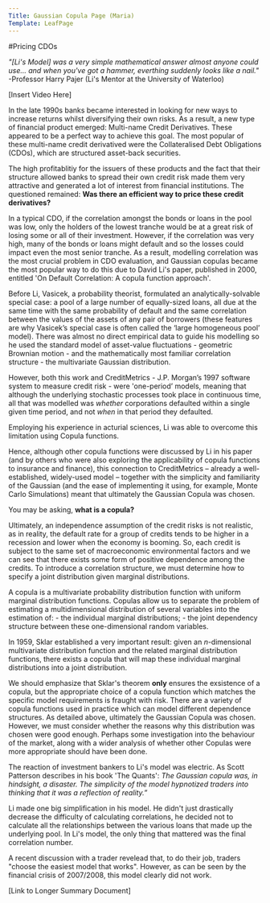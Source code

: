 ```yaml
---
Title: Gaussian Copula Page (Maria)
Template: LeafPage
---
```


#Pricing CDOs

*"[Li's Model] was a very simple mathematical answer almost anyone could use... and when you've got a hammer, everthing suddenly looks like a nail."* -Professor Harry Pajer (Li's Mentor at the University of Waterloo)

[Insert Video Here]

In the late 1990s banks became interested in looking for new ways to increase returns whilst diversifying their own risks. As a result, a new type of financial product emerged: Multi-name Credit Derivatives. These appeared to be a perfect way to achieve this goal. The most popular of these multi-name credit derivatived were the Collateralised Debt Obligations (CDOs), which are structured asset-back securities. 

The high profitablitiy for the issuers of these products and the fact that their structure allowed banks to spread their own credit risk made them very attractive and generated a lot of interest from financial institutions. The questioned remained: **Was there an efficient way to price these credit derivatives?**

In a typical CDO, if the correlation amongst the  bonds or loans in the pool was low, only the holders of the lowest tranche would be at a great risk of losing some or all of their investment. However, if the correlation was very high, many of the bonds or loans might default and so the losses could impact even the most senior tranche. As a result, modelling correlation was the most crucial problem in CDO evaluation, and Gaussian copulas became the most popular way to do this due to David Li's paper, published in 2000, entitled 'On Default Correlation: A copula function approach'.

Before Li, Vasicek, a probability theorist, formulated an analytically-solvable special case: a pool of a large number of equally-sized loans, all due at the same time with the same probability of default and the same correlation between the values of the assets of any pair of borrowers (these features are why Vasicek’s special case is often called the ‘large homogeneous pool’ model). There was almost no direct empirical data to guide his modelling so he used the standard model of asset-value fluctuations - geometric Brownian motion - and the mathematically most familiar correlation structure - the multivariate Gaussian distribution.

However, both this work and CreditMetrics - J.P. Morgan’s 1997 software system to measure credit risk - were 'one-period’ models, meaning that although the underlying stochastic processes took place in continuous time, all that was modelled was *whether* corporations defaulted within a single given time period, and not *when* in that period they defaulted.

Employing his experience in acturial sciences, Li was able to overcome this limitation using Copula functions. 

Hence, although other copula functions were discussed by Li in his paper (and by others who were also exploring the applicability of copula functions to insurance and finance), this connection to CreditMetrics – already a well-established, widely-used model – together with the simplicity and familiarity of the Gaussian (and the ease of implementing it using, for example, Monte Carlo Simulations) meant that ultimately the Gaussian Copula was chosen. 

You may be asking, **what is a copula?**

Ultimately, an independence assumption of the credit risks is not realistic, as in reality, the default rate for a group of credits tends to be higher in a recession and lower when the economy is booming. So, each credit is subject to the same set of macroeconomic environmental factors and we can see that there exists some form of positive dependence among the credits. To introduce a correlation structure, we must determine how to specify a joint distribution given marginal distributions. 

A copula is a multivariate probability distribution function with uniform marginal distribution functions. Copulas allow us to separate the problem of estimating a multidimensional distribution of several variables into the estimation of:
	- the individual marginal distributions;
	- the joint dependency structure between these one-dimensional random variables. 

In 1959, Sklar established a very important result: given an $n$-dimensional multivariate distribution function and the related marginal distribution functions, there exists a copula that will map these individual marginal distributions into a joint distribution.

We should emphasize that Sklar's theorem **only** ensures the exsistence of a copula, but the appropriate choice of a copula function which matches the specific model requirements is fraught with risk. There are a variety of copula functions used in practice which can model different dependence structures.  As detailed above, ultimately the Gaussian Copula was chosen. However, we must consider whether the reasons why this distribution was chosen were good enough. Perhaps some investigation into the behaviour of the market, along with a wider analysis of whether other Copulas were more appropriate should have been done. 


The reaction of investment bankers to Li's model was electric. As Scott Patterson describes in his book 'The Quants': *The Gaussian copula was, in hindsight, a disaster. The simplicity of the model hypnotized traders into thinking that it was a reflection of reality.”*

Li made one big simplification in his model. He didn't just drastically decrease the difficulty of calculating correlations, he decided not to calculate all the relationships between the various loans that made up the underlying pool. In Li's model, the only thing that mattered was the final correlation number.

A recent discussion with a trader revelead that, to do their job, traders "choose the easiest model that works". However, as can be seen by the financial crisis of 2007/2008, this model clearly did not work.

[Link to Longer Summary Document]
